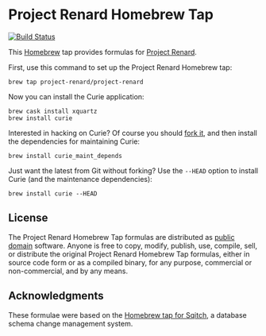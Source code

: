 Project Renard Homebrew Tap
===================

[![Build Status](https://travis-ci.org/project-renard/homebrew-project-renard.svg?branch=master)](https://travis-ci.org/project-renard/homebrew-project-renard)

This [Homebrew](http://mxcl.github.com/homebrew/) tap provides formulas for
[Project Renard](https://project-renard.github.io/).

First, use this command to set up the Project Renard Homebrew tap:

    brew tap project-renard/project-renard

Now you can install the Curie application:

    brew cask install xquartz
    brew install curie

Interested in hacking on Curie? Of course you should
[fork it](https://github.com/project-renard/curie/fork), and then install the dependencies
for maintaining Curie:

    brew install curie_maint_depends

Just want the latest from Git without forking? Use the `--HEAD` option to
install Curie (and the maintenance dependencies):

    brew install curie --HEAD

License
-------

The Project Renard Homebrew Tap formulas are distributed as
[public domain](http://en.wikipedia.org/wiki/Public_Domain) software. Anyone
is free to copy, modify, publish, use, compile, sell, or distribute the
original Project Renard Homebrew Tap formulas, either in source code form or as a
compiled binary, for any purpose, commercial or non-commercial, and by any
means.

Acknowledgments
---------------

These formulae were based on the [Homebrew tap for Sqitch](https://github.com/theory/homebrew-sqitch),
a database schema change management system.

